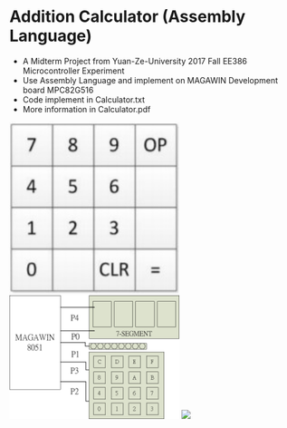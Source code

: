 # Addition Calculator (Assembly Language)
* A Midterm Project from Yuan-Ze-University 2017 Fall EE386 Microcontroller Experiment
* Use Assembly Language and implement on MAGAWIN Development board MPC82G516
* Code implement in Calculator.txt
* More information in Calculator.pdf

<img src = 'https://github.com/FrankLee19980107/Addition-Calculator-Assembly-Language/blob/master/Image/0000.jpg' width = '300'>
<img src = 'https://github.com/FrankLee19980107/Addition-Calculator-Assembly-Language/blob/master/Image/0001.png' width = '300'>
<img src = 'https://github.com/FrankLee19980107/Addition-Calculator-Assembly-Language/blob/master/Image/0003.jpg' width = '300'>
